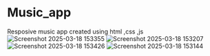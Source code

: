 # Music_app
Resposive music app created using html ,css ,js
![Screenshot 2025-03-18 153355](https://github.com/user-attachments/assets/1042b7d8-ea3d-48f2-a701-6771ee81fed1)
![Screenshot 2025-03-18 153207](https://github.com/user-attachments/assets/3e5676a6-d2a4-4f71-a821-c9a249c88986)
![Screenshot 2025-03-18 153426](https://github.com/user-attachments/assets/6ca4d873-5f3e-426e-a3ea-8de0cd5d6875)
![Screenshot 2025-03-18 153144](https://github.com/user-attachments/assets/f07dbf20-82b9-482a-9766-bfac2631901f)
